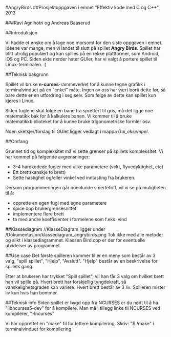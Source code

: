 #AngryBirds
##Prosjektoppgaven i emnet "Effektiv kode med C og C++", 2013

###Ravi Agnihotri og Andreas Baaserud

##Introduksjon

Vi hadde et ønske om å lage noe morsomt for den siste oppgaven i emnet. Ideene var mange, men vi landet til slutt på
spillet **Angry Birds**. Spillet har blitt utrolig populært og kan spilles på en rekke plattformer, som Android, iOS og PC.
Siden ekte nerder hater GUIer, har vi valgt å portere spillet til Linux-terminalen. :)

##Teknisk bakgrunn

Spillet vil bruke **n-curses**-rammeverket for å kunne tegne grafikk i terminalvinduet på en "enkel" måte. Ingen av oss
har vært borti dette før, så bare dette er en utfordring i seg selv. Som følge av dette kan spillet kun kjøres i Linux.

Siden fuglene skal følge en bane fra sprettert til gris, må det ligge noe matematikk bak for å kalkulere banen. Vi kommer til 
å bruke matematikkbiblioteket for å kunne bruke trigonometriske formler osv.

Noen sketsjer/forslag til GUIet ligger vedlagt i mappa *Gui_eksempel*.

##Omfang

Grunnet tid og kompleksitet må vi sette grenser på spillets kompleksitet. Vi har kommet på følgende avgrensninger:
- 3-4 hardkodede fugler med ulike parametere (vekt, flyvedyktighet, etc)
- Ett brett(kanskje to brett)
- Sette hastighet og/eller vinkel ved inntasting fra brukeren.

Dersom programmeringen går noenlunde smertefritt, vil vi se på muligheten til å:
- opprette en egen fugl med egne parametere
- spice opp brukergrensesnittet
- implementere flere brett
- ta med andre koeffisienter i formelene som f.eks. vind


##Klassediagram
//KlasseDiagram ligger under /Dokumentasjon/klassediagram_angrybirds.png
Tok ikke med alle metoder og slikt i klassediagrammet.
Klassen Bird.cpp er der for eventuelle utvidelser av programmet.

##Use case
Det første spilleren kommer til er en meny som består av 3 valg, "spill spillet", "Hjelp", "Avslutt". 
"Hjelp" består av en beskrivelse for spillets gang.

Etter at brukeren har trykket "Spill spillet", vil han får 3 valg om hvilket brett han vil spille på. 
Hvert brett har forskjellig tyngdekraft, så vanskelighetsgraden kan variere.
Hvert brett består av 3 liv. Spilleren mister liv kun hvis han bommer.
	
##Teknisk info
Siden spillet er bygd opp fra NCURSES er du nødt til å ha "libncurses5-dev" for å kompilere.
Man må i tillegg linke til NCURSES ved kompilerer, "-lncurses"

Vi har opprettet en "make" fil for lettere kompilering. Skriv: "$./make" i terminalvinduet for kompilering
